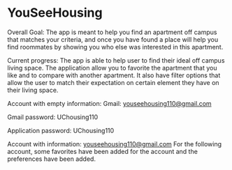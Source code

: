 # YouSeeHousing

Overall Goal:
The app is meant to help you find an apartment off campus that matches your criteria, and once you have 
found a place will help you find roommates by showing you who else was interested in this apartment. 

Current progress:
The app is able to help user to find their ideal off campus living space. The application allow you to favorite the apartment that you like and to compare with another apartment. It also have filter options that allow the user to match their expectation on certain element they have on their living space.

Account with empty information:
Gmail: youseehousing110@gmail.com 

Gmail password: UChousing110

Application password: UChousing110


Account with information: youseehousing110@gmail.com 
For the following account, some favorites have been added for the account and the preferences have been added.
